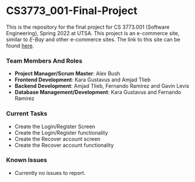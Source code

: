 # CS3773_001-Final-Project
This is the repository for the final project for CS 3773.001 (Software Engineering), Spring 2022 at UTSA. This project is an e-commerce site, similar to *E-Bay* and other e-commerce sites. The link to this site can be found [here](http://3.142.242.98/).

### Team Members And Roles ###
- **Project Manager/Scrum Master**: Alex Bush
- **Frontend Development**: Kara Gustavus and Amjad Tlieb
- **Backend Development**: Amjad Tlieb, Fernando Ramirez and Gavin Levis
- **Database Management/Development**: Kara Gustavus and Fernando Ramirez

### Current Tasks ###
- Create the Login/Register Screen
- Create the Login/Register functionality
- Create the Recover account screen
- Create the Recover account functionality

### Known Issues ###
- Currently no issues to report.
